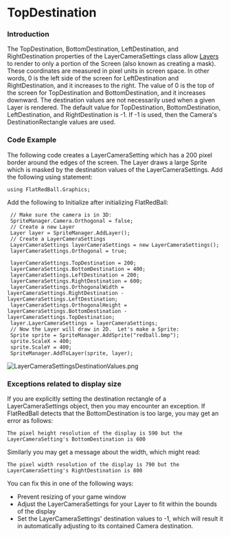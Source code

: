 # TopDestination

### Introduction

The TopDestination, BottomDestination, LeftDestination, and RightDestination properties of the LayerCameraSettings class allow [Layers](../../../../frb/docs/index.php) to render to only a portion of the Screen (also known as creating a mask). These coordinates are measured in pixel units in screen space. In other words, 0 is the left side of the screen for LeftDestination and RightDestination, and it increases to the right. The value of 0 is the top of the screen for TopDestination and BottomDestination, and it increases downward. The destination values are not necessarily used when a given Layer is rendered. The default value for TopDestination, BottomDestination, LeftDestination, and RightDestination is -1. If -1 is used, then the Camera's DestinationRectangle values are used.

### Code Example

The following code creates a LayerCameraSetting which has a 200 pixel border around the edges of the screen. The Layer draws a large Sprite which is masked by the destination values of the LayerCameraSettings. Add the following using statement:

```
using FlatRedBall.Graphics;
```

Add the following to Initialize after initializing FlatRedBall:

```
 // Make sure the camera is in 3D:
 SpriteManager.Camera.Orthogonal = false;
 // Create a new Layer
 Layer layer = SpriteManager.AddLayer();
 // Create a LayerCameraSettings
 LayerCameraSettings layerCameraSettings = new LayerCameraSettings();
 layerCameraSettings.Orthogonal = true;
 
 layerCameraSettings.TopDestination = 200;
 layerCameraSettings.BottomDestination = 400;
 layerCameraSettings.LeftDestination = 200;
 layerCameraSettings.RightDestination = 600;
 layerCameraSettings.OrthogonalWidth = layerCameraSettings.RightDestination - layerCameraSettings.LeftDestination;
 layerCameraSettings.OrthogonalHeight = layerCameraSettings.BottomDestination - layerCameraSettings.TopDestination;
 layer.LayerCameraSettings = layerCameraSettings;
 // Now the Layer will draw in 2D.  Let's make a Sprite:
 Sprite sprite = SpriteManager.AddSprite("redball.bmp");
 sprite.ScaleX = 400;
 sprite.ScaleY = 400;
 SpriteManager.AddToLayer(sprite, layer);
```

![LayerCameraSettingsDestinationValues.png](../../../../.gitbook/assets/migrated\_media-LayerCameraSettingsDestinationValues.png)

### Exceptions related to display size

If you are explicitly setting the destination rectangle of a LayerCameraSettings object, then you may encounter an exception. If FlatRedBall detects that the BottomDestination is too large, you may get an error as follows:

```
The pixel height resolution of the display is 590 but the LayerCameraSetting's BottomDestination is 600
```

Similarly you may get a message about the width, which might read:

```
The pixel width resolution of the display is 790 but the LayerCameraSetting's RightDestination is 800
```

You can fix this in one of the following ways:

* Prevent resizing of your game window
* Adjust the LayerCameraSettings for your Layer to fit within the bounds of the display
* Set the LayerCameraSettings' destination values to -1, which will result it in automatically adjusting to its contained Camera destination.

